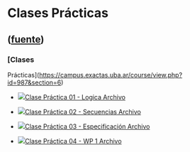 # Clases Prácticas
([fuente](https://campus.exactas.uba.ar/course/view.php?id=987&section=6))
---
### [Clases
Prácticas](https://campus.exactas.uba.ar/course/view.php?id=987&section=6)

  - [![ ](https://campus.exactas.uba.ar/theme/image.php/aardvark/core/1524598950/f/pdf-24)Clase Práctica 01 - Logica Archivo](https://campus.exactas.uba.ar/mod/resource/view.php?id=60075)

  - [![ ](https://campus.exactas.uba.ar/theme/image.php/aardvark/core/1524598950/f/pdf-24)Clase Práctica 02 - Secuencias Archivo](https://campus.exactas.uba.ar/mod/resource/view.php?id=60537)

  - [![ ](https://campus.exactas.uba.ar/theme/image.php/aardvark/core/1524598950/f/pdf-24)Clase Práctica 03 - Especificación Archivo](https://campus.exactas.uba.ar/mod/resource/view.php?id=60865)

  - [![ ](https://campus.exactas.uba.ar/theme/image.php/aardvark/core/1524598950/f/pdf-24)Clase Práctica 04 - WP 1 Archivo](https://campus.exactas.uba.ar/mod/resource/view.php?id=61134)

